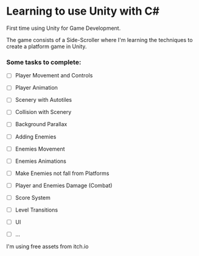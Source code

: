 # Learning to use Unity with C#
First time using Unity for Game Development.  

The game consists of a Side-Scroller where I'm learning the techniques to create a platform game in Unity.
### Some tasks to complete:
- [ ] Player Movement and Controls
- [ ] Player Animation
- [ ] Scenery with Autotiles
- [ ] Collision with Scenery
- [ ] Background Parallax
- [ ] Adding Enemies
- [ ] Enemies Movement
- [ ] Enemies Animations
- [ ] Make Enemies not fall from Platforms
- [ ] Player and Enemies Damage (Combat)
- [ ] Score System
- [ ] Level Transitions
- [ ] UI
- [ ] ...

  

I'm using free assets from itch.io